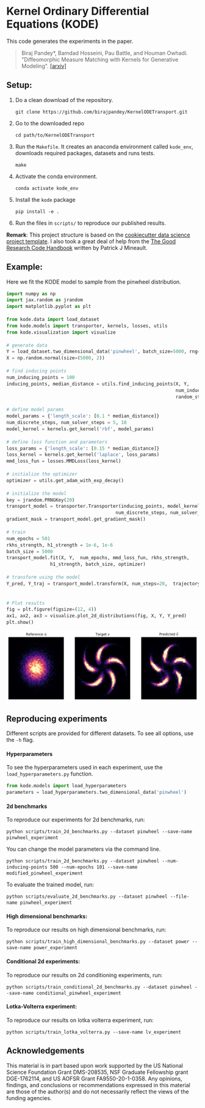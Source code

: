 # Kernel Ordinary Differential Equations (KODE) 

This code generates the experiments in the paper. 

> Biraj Pandey*, Bamdad Hosseini, Pau Battle, and Houman Owhadi. 
> "Diffeomorphic Measure Matching with Kernels for Generative Modeling".
> [[arxiv]](https://arxiv.org/pdf/2402.08077.pdf)


## Setup:

1. Do a clean download of the repository.
   ```
   git clone https://github.com/birajpandey/KernelODETransport.git
   ```
2. Go to the downloaded repo
   ```
   cd path/to/KernelODETransport
   ```
3. Run the `Makefile`. It creates an anaconda environment called `kode_env`, 
   downloads  required  packages, datasets and runs tests.

   ```
   make 
   ```
3. Activate the conda environment. 

   ```
   conda activate kode_env
   ```

4. Install the `kode` package
   ```
   pip install -e .
   ```
   
5. Run the files in `scripts/` to reproduce our published results. 

__Remark__: This project structure is based on the 
<a target="_blank" href="https://drivendata.github.io/cookiecutter-data-science/">
cookiecutter data science project template</a>. I also took a great deal of 
help from the <a target="_blank" href="https://goodresearch.dev/#alternative-formats">
The Good Research Code Handbook</a> written by Patrick J Mineault. 

## Example:
Here we fit the KODE model to sample from the pinwheel distribution.
```python
import numpy as np
import jax.random as jrandom
import matplotlib.pyplot as plt

from kode.data import load_dataset
from kode.models import transporter, kernels, losses, utils
from kode.visualization import visualize

# generate data
Y = load_dataset.two_dimensional_data('pinwheel', batch_size=5000, rng=None)
X = np.random.normal(size=(5000, 2))

# find inducing points
num_inducing_points = 100
inducing_points, median_distance = utils.find_inducing_points(X, Y,  
                                                              num_inducing_points, 
                                                              random_state=20)

# define model params 
model_params = {'length_scale': [0.1 * median_distance]}
num_discrete_steps, num_solver_steps = 5, 10
model_kernel = kernels.get_kernel('rbf', model_params)

# define loss function and parameters
loss_params = {'length_scale': [0.15 * median_distance]}
loss_kernel = kernels.get_kernel('laplace', loss_params)
mmd_loss_fun = losses.MMDLoss(loss_kernel)

# initialize the optimizer
optimizer = utils.get_adam_with_exp_decay()

# initialize the model
key = jrandom.PRNGKey(20)
transport_model = transporter.Transporter(inducing_points, model_kernel,
                                        num_discrete_steps, num_solver_steps, key)
gradient_mask = transport_model.get_gradient_mask()

# train
num_epochs = 501
rkhs_strength, h1_strength = 1e-6, 1e-6
batch_size = 5000
transport_model.fit(X, Y,  num_epochs, mmd_loss_fun, rkhs_strength,
                h1_strength, batch_size, optimizer)

# transform using the model
Y_pred, Y_traj = transport_model.transform(X, num_steps=20,  trajectory=True)


# Plot results
fig = plt.figure(figsize=(12, 4))
ax1, ax2, ax3 = visualize.plot_2d_distributions(fig, X, Y, Y_pred)
plt.show()
``` 

![png](pinwheel_predictions.png)

## Reproducing experiments

Different scripts are provided for different datasets. To see all options, 
use the `-h` flag.

#### Hyperparameters
To see the hyperparameters used in each experiment, use the 
`load_hyperparameters.py` function.
```python
from kode.models import load_hyperparameters
parameters = load_hyperparameters.two_dimensional_data('pinwheel')
```

#### 2d benchmarks
To reproduce our experiments for 2d benchmarks, run:
```
python scripts/train_2d_benchmarks.py --dataset pinwheel --save-name pinwheel_experiment
```

You can change the model parameters via the command line.
```
python scripts/train_2d_benchmarks.py --dataset pinwheel --num-inducing-points 500 --num-epochs 101 --save-name modified_pinwheel_experiment
```

To evaluate the trained model, run:
```
python scripts/evaluate_2d_benchmarks.py --dataset pinwheel --file-name pinwheel_experiment
```

#### High dimensional benchmarks:
To reproduce our results on high dimensional benchmarks, run:
```
python scripts/train_high_dimensional_benchmarks.py --dataset power --save-name power_experiment
```

#### Conditional 2d experiments:
To reproduce our results on 2d conditioning experiments, run:
```
python scripts/train_conditional_2d_benchmarks.py --dataset pinwheel --save-name conditional_pinwheel_experiment
```

#### Lotka-Volterra experiment:
To reproduce our results on lotka volterra experiment, run:
```
python scripts/train_lotka_volterra.py --save-name lv_experiment
```

[//]: # (<p align="center">)

[//]: # (<img align="middle" src="./assets/github_flow.gif" width="400" height="400" />)

[//]: # (</p>)

## Acknowledgements
This material is in part based upon work supported by the US National 
Science Foundation Grant DMS-208535, NSF Graduate Fellowship grant 
DGE-1762114, and US AOFSR Grant FA9550-20-1-0358. Any opinions, findings, 
and conclusions or recommendations expressed in this material are those of 
the author(s) and do not necessarily reflect the views of the funding agencies.


